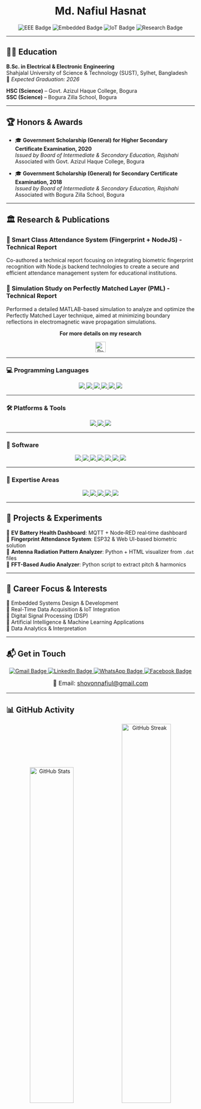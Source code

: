 
<h1 align="center">Md. Nafiul Hasnat</h1>

<p align="center">
  <img src="https://img.shields.io/badge/Electrical%20%26%20Electronic%20Engineering-2C3E50?style=for-the-badge" alt="EEE Badge"/>
  <img src="https://img.shields.io/badge/Embedded%20Systems-2C3E50?style=for-the-badge&logo=circuit-board&logoColor=white" alt="Embedded Badge"/>
  <img src="https://img.shields.io/badge/Internet%20of%20Things-2C3E50?style=for-the-badge&logo=internetofthings&logoColor=white" alt="IoT Badge"/>
  <img src="https://img.shields.io/badge/Research-2C3E50?style=for-the-badge&logo=book&logoColor=white" alt="Research Badge"/>
</p>

---

## 🧑‍🎓 Education

**B.Sc. in Electrical & Electronic Engineering**  
Shahjalal University of Science & Technology (SUST), Sylhet, Bangladesh  
📅 *Expected Graduation: 2026*

**HSC (Science)** – Govt. Azizul Haque College, Bogura  
**SSC (Science)** – Bogura Zilla School, Bogura

---

## 🏆 Honors & Awards

- 🎓 **Government Scholarship (General) for Higher Secondary Certificate Examination, 2020**  
  *Issued by Board of Intermediate & Secondary Education, Rajshahi*  
  Associated with Govt. Azizul Haque College, Bogura

- 🎓 **Government Scholarship (General) for Secondary Certificate Examination, 2018**  
  *Issued by Board of Intermediate & Secondary Education, Rajshahi*  
  Associated with Bogura Zilla School, Bogura


---

## 🏛️ Research & Publications

### 📌 Smart Class Attendance System (Fingerprint + NodeJS) - Technical Report 
Co-authored a technical report focusing on integrating biometric fingerprint recognition with Node.js backend technologies to create a secure and efficient attendance management system for educational institutions.

### 📌 Simulation Study on Perfectly Matched Layer (PML) - Technical Report 
Performed a detailed MATLAB-based simulation to analyze and optimize the Perfectly Matched Layer technique, aimed at minimizing boundary reflections in electromagnetic wave propagation simulations.

<p align="center"><strong>For more details on my research</strong></p>

<p align="center">
  <a href="https://www.researchgate.net/profile/Md-Nafiul-Hasnat-2/research" target="_blank" rel="noopener">
    <img src="https://img.shields.io/badge/ResearchGate-00CCBB?style=for-the-badge&logo=researchgate&logoColor=white" alt="ResearchGate Badge" height="28" />
  </a>
</p>


---

### 💻 Programming Languages

<p align="center">
  <a href="https://en.wikipedia.org/wiki/C_(programming_language)" target="_blank">
    <img src="https://img.shields.io/badge/C-00599C?style=for-the-badge&logo=c&logoColor=white"/>
  </a>
  <a href="https://en.wikipedia.org/wiki/C++" target="_blank">
    <img src="https://img.shields.io/badge/C++-00599C?style=for-the-badge&logo=c%2B%2B&logoColor=white"/>
  </a>
  <a href="https://www.python.org/" target="_blank">
    <img src="https://img.shields.io/badge/Python-3776AB?style=for-the-badge&logo=python&logoColor=white"/>
  </a>
  <a href="https://en.wikipedia.org/wiki/HTML" target="_blank">
    <img src="https://img.shields.io/badge/HTML5-E34F26?style=for-the-badge&logo=html5&logoColor=white"/>
  </a>
  <a href="https://en.wikipedia.org/wiki/JavaScript" target="_blank">
    <img src="https://img.shields.io/badge/JavaScript-F7DF1E?style=for-the-badge&logo=javascript&logoColor=black"/>
  </a>
  <a href="https://www.mathworks.com/products/matlab.html" target="_blank">
    <img src="https://img.shields.io/badge/MATLAB-0076A8?style=for-the-badge&logo=mathworks&logoColor=white"/>
  </a>
</p>


---

### 🛠️ Platforms & Tools

<p align="center">
  <a href="https://www.arduino.cc/" target="_blank">
    <img src="https://img.shields.io/badge/Arduino-00979D?style=for-the-badge&logo=arduino&logoColor=white"/>
  </a>
  <a href="https://www.espressif.com/en/products/socs/esp32" target="_blank">
    <img src="https://img.shields.io/badge/ESP32-2C6BED?style=for-the-badge&logo=esphome&logoColor=white"/>
  </a>
  <a href="https://nodered.org/" target="_blank">
    <img src="https://img.shields.io/badge/Node--RED-8F0000?style=for-the-badge&logo=nodered&logoColor=white"/>
  </a>
</p>


---

### 🧰 Software

<p align="center">
  <a href="https://git-scm.com/" target="_blank">
    <img src="https://img.shields.io/badge/Git-F05032?style=for-the-badge&logo=git&logoColor=white"/>
  </a>
  <a href="https://code.visualstudio.com/" target="_blank">
    <img src="https://img.shields.io/badge/VS%20Code-007ACC?style=for-the-badge&logo=visual-studio-code&logoColor=white"/>
  </a>
  <a href="https://www.jetbrains.com/pycharm/" target="_blank">
    <img src="https://img.shields.io/badge/PyCharm-000000?style=for-the-badge&logo=pycharm&logoColor=white"/>
  </a>
  <a href="https://www.cadence.com/en_US/home/tools.html" target="_blank">
    <img src="https://img.shields.io/badge/Cadence-0078D7?style=for-the-badge&logo=windows&logoColor=white"/>
  </a>
  <a href="https://www.labcenter.com/" target="_blank">
    <img src="https://img.shields.io/badge/Proteus-FF6F00?style=for-the-badge&logoColor=white"/>
  </a>
  <a href="https://www.mathworks.com/products/matlab.html" target="_blank">
    <img src="https://img.shields.io/badge/MATLAB-0076A8?style=for-the-badge&logo=mathworks&logoColor=white"/>
  </a>
  <a href="https://developer.android.com/studio" target="_blank">
    <img src="https://img.shields.io/badge/Android%20Studio-3DDC84?style=for-the-badge&logo=android-studio&logoColor=white"/>
  </a>
</p>


---

### 🎯 Expertise Areas

<p align="center">
  <a href="https://en.wikipedia.org/wiki/Embedded_system" target="_blank">
    <img src="https://img.shields.io/badge/Embedded%20Systems-1E90FF?style=for-the-badge&logo=raspberry-pi&logoColor=white"/>
  </a>
  <a href="https://en.wikipedia.org/wiki/Internet_of_things" target="_blank">
    <img src="https://img.shields.io/badge/IoT%20Integration-00CED1?style=for-the-badge&logo=iot&logoColor=white"/>
  </a>
  <a href="https://en.wikipedia.org/wiki/Machine_learning" target="_blank">
    <img src="https://img.shields.io/badge/Machine%20Learning-FF6F61?style=for-the-badge&logo=machinelearning&logoColor=white"/>
  </a>
  <a href="https://en.wikipedia.org/wiki/Signal_processing" target="_blank">
    <img src="https://img.shields.io/badge/Signal%20Processing-FF4500?style=for-the-badge&logo=signal&logoColor=white"/>
  </a>
  <a href="https://developer.android.com/guide" target="_blank">
    <img src="https://img.shields.io/badge/Android%20App%20Development-3DDC84?style=for-the-badge&logo=android&logoColor=white"/>
  </a>
</p>

---

## 🚀 Projects & Experiments

🔹 **EV Battery Health Dashboard**: MQTT + Node‑RED real‑time dashboard  
🔹 **Fingerprint Attendance System**: ESP32 & Web UI-based biometric solution  
🔹 **Antenna Radiation Pattern Analyzer**: Python + HTML visualizer from `.dat` files  
🔹 **FFT-Based Audio Analyzer**: Python script to extract pitch & harmonics  

---

## 🧭 Career Focus & Interests

🔹 Embedded Systems Design & Development  
🔹 Real-Time Data Acquisition & IoT Integration  
🔹 Digital Signal Processing (DSP)  
🔹 Artificial Intelligence & Machine Learning Applications  
🔹 Data Analytics & Interpretation

---

## 📬 Get in Touch

<p align="center">
  <a href="mailto:shovonnafiul@gmail.com" target="_blank" rel="noopener">
    <img src="https://img.shields.io/badge/Gmail-D14836?style=for-the-badge&logo=gmail&logoColor=white" alt="Gmail Badge"/>
  </a>
  <a href="https://www.linkedin.com/in/md-nafiul-hasnat-74878822a/" target="_blank" rel="noopener">
    <img src="https://img.shields.io/badge/LinkedIn-0077B5?style=for-the-badge&logo=linkedin&logoColor=white" alt="LinkedIn Badge"/>
  </a>
  <a href="https://wa.me/8801796727926" target="_blank" rel="noopener">
    <img src="https://img.shields.io/badge/WhatsApp-25D366?style=for-the-badge&logo=whatsapp&logoColor=white" alt="WhatsApp Badge"/>
  </a>
  <a href="https://www.facebook.com/nafi.svn27" target="_blank" rel="noopener">
    <img src="https://img.shields.io/badge/Facebook-1877F2?style=for-the-badge&logo=facebook&logoColor=white" alt="Facebook Badge"/>
  </a>
</p>

<p align="center" style="margin-top: 0.5rem; font-size: 1rem;">
  📧 Email: <a href="mailto:shovonnafiul@gmail.com">shovonnafiul@gmail.com</a>
</p>


---

## 📊 GitHub Activity

<p align="center">
  <img src="https://github-readme-stats.vercel.app/api?username=Nafi027&show_icons=true&theme=default" width="48%" alt="GitHub Stats"/>
  <img src="https://github-readme-streak-stats.herokuapp.com/?user=Nafi027&theme=default" width="51%" alt="GitHub Streak"/>
</p>

---

<p align="center" style="font-size:1.4rem; font-weight:700; color:#6a4c93; font-family:'Segoe UI', Tahoma, Geneva, Verdana, sans-serif; margin-top:2rem;">
🌸 **Thank you for visiting my profile!** 🌸
</p>



---
<p align="center">
  <img src="https://komarev.com/ghpvc/?username=Nafi027&label=Profile+Views&color=0e75b6&style=flat-square" alt="Profile Views" />
</p>


